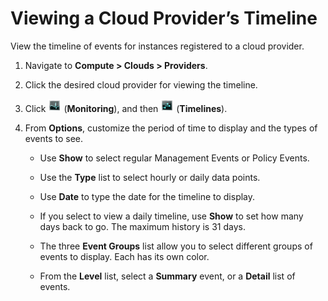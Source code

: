 # Viewing a Cloud Provider’s Timeline

View the timeline of events for instances registered to a cloud
provider.

1.  Navigate to **Compute > Clouds > Providers**.

2.  Click the desired cloud provider for viewing the timeline.

3.  Click ![Monitoring](../images/1994.png) (**Monitoring**), and then
    ![Timelines](../images/1995.png) (**Timelines**).

4.  From **Options**, customize the period of time to display and the
    types of events to see.

      - Use **Show** to select regular Management Events or Policy
        Events.

      - Use the **Type** list to select hourly or daily data points.

      - Use **Date** to type the date for the timeline to display.

      - If you select to view a daily timeline, use **Show** to set how
        many days back to go. The maximum history is 31 days.

      - The three **Event Groups** list allow you to select different
        groups of events to display. Each has its own color.

      - From the **Level** list, select a **Summary** event, or a
        **Detail** list of events.
